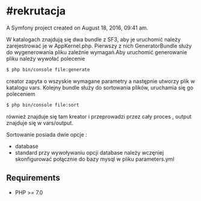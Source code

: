 #rekrutacja
==========

A Symfony project created on August 18, 2016, 09:41 am.

W katalogach znajdują się dwa bundle z SF3, aby je uruchomić należy zarejestrować je w AppKernel.php.
Pierwszy z nich GeneratorBundle służy do wygenerowania pliku zależnie wymagań.Aby uruchomić generowanie pliku należy wywołać polecenie
```bash
$ php bin/console file:generate
```
creator zapyta o wszyskie wymagane parametry a następnie utworzy plik w katalogu vars.
Kolejny bundle służy do sortowania plików, uruchamia się go poleceniem
```bash
$ php bin/console file:sort
```
również znajduje się tam kreator i przeprowadzi przez cały proces , output znajduje się w vars/output.

Sortowanie posiada dwie opcje :
 * database
 * standard
przy wywoływaniu opcji database należy wczęniej skonfigurować połącznie do bazy mysql w pliku parameters.yml


## Requirements

* PHP >= 7.0
